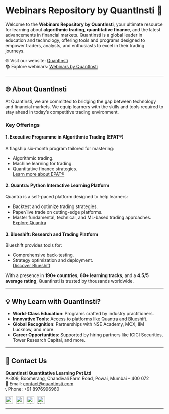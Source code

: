 # Webinars Repository by QuantInsti 🎥

Welcome to the **Webinars Repository by QuantInsti**, your ultimate resource for learning about **algorithmic trading**, **quantitative finance**, and the latest advancements in financial markets. QuantInsti is a global leader in education and technology, offering tools and programs designed to empower traders, analysts, and enthusiasts to excel in their trading journeys.

🌐 Visit our website: [QuantInsti](https://www.quantinsti.com)  
📚 Explore webinars: [Webinars by QuantInsti](https://blog.quantinsti.com/tag/webinars/)

---

## 🌐 About QuantInsti

At QuantInsti, we are committed to bridging the gap between technology and financial markets. We equip learners with the skills and tools required to stay ahead in today’s competitive trading environment.  

### **Key Offerings**

#### **1. Executive Programme in Algorithmic Trading (EPAT®)**  
A flagship six-month program tailored for mastering:
- Algorithmic trading.
- Machine learning for trading.
- Quantitative finance strategies.  
[Learn more about EPAT®](https://www.quantinsti.com/epat)

#### **2. Quantra: Python Interactive Learning Platform**  
Quantra is a self-paced platform designed to help learners:
- Backtest and optimize trading strategies.
- Paper/live trade on cutting-edge platforms.
- Master fundamental, technical, and ML-based trading approaches.  
[Explore Quantra](https://quantra.quantinsti.com)

#### **3. Blueshift: Research and Trading Platform**  
Blueshift provides tools for:
- Comprehensive back-testing.
- Strategy optimization and deployment.  
[Discover Blueshift](https://www.quantinsti.com/blueshift)

With a presence in **190+ countries**, **60+ learning tracks**, and a **4.5/5 average rating**, QuantInsti is trusted by thousands worldwide.  

---

## 💡 Why Learn with QuantInsti?

- **World-Class Education**: Programs crafted by industry practitioners.  
- **Innovative Tools**: Access to platforms like Quantra and Blueshift.  
- **Global Recognition**: Partnerships with NSE Academy, MCX, IIM Lucknow, and more.  
- **Career Opportunities**: Supported by hiring partners like ICICI Securities, Tower Research Capital, and more.  

---

## 📩 Contact Us

**QuantInsti Quantitative Learning Pvt Ltd**  
A-309, Boomerang, Chandivali Farm Road, Powai, Mumbai – 400 072  
📧 Email: [contact@quantinsti.com](mailto:contact@quantinsti.com)  
📞 Phone: +91 8976996960  

<div style="display: flex; gap: 10px;">
  <a href="https://www.facebook.com/quantinsti">
    <img width="24" src="https://user-images.githubusercontent.com/16116886/40958262-42153650-68b6-11e8-860e-d79237a89247.png" alt="Facebook"/>
  </a>
  <a href="https://twitter.com/quantinsti/">
    <img width="24" src="https://user-images.githubusercontent.com/16116886/40958261-41ee1d0e-68b6-11e8-8d65-c07c52758aee.png" alt="Twitter"/>
  </a>
  <a href="https://www.linkedin.com/company/quantinsti">
    <img width="24" src="https://user-images.githubusercontent.com/16116886/40958260-41c596a4-68b6-11e8-9bef-1420ea381b26.png" alt="LinkedIn"/>
  </a>
  <a href="https://www.youtube.com/user/quantinsti">
    <img width="24" src="https://user-images.githubusercontent.com/16116886/40958257-415647ea-68b6-11e8-892d-8a1425e79e58.png" alt="YouTube"/>
  </a>
</div>


---
